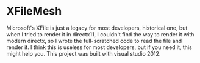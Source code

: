 # XFileMesh
Microsoft's XFile is just a legacy for most developers, historical one, but when I tried to render it in directx11, I couldn't find the way to render it with modern directx, so I wrote the full-scratched code to read the file and render it. I think this is useless for most developers, but if you need it, this might help you. This project was built with visual studio 2012.
